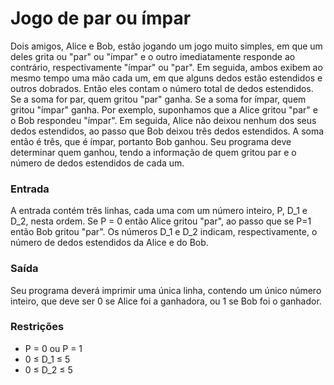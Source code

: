 # Jogo de par ou ímpar #

Dois amigos, Alice e Bob, estão jogando um jogo muito simples, em que um deles grita ou "par" ou "ímpar" e o outro imediatamente responde ao contrário, respectivamente "ímpar" ou "par". Em seguida, ambos exibem ao mesmo tempo uma mão cada um, em que alguns dedos estão estendidos e outros dobrados. Então eles contam o número total de dedos estendidos. Se a soma for par, quem gritou "par" ganha. Se a soma for ímpar, quem gritou "ímpar" ganha. Por exemplo, suponhamos que a Alice gritou "par" e o Bob respondeu "ímpar". Em seguida, Alice não deixou nenhum dos seus dedos estendidos, ao passo que Bob deixou três dedos estendidos. A soma então é três, que é ímpar, portanto Bob ganhou. Seu programa deve determinar quem ganhou, tendo a informação de quem gritou par e o número de dedos estendidos de cada um.

### Entrada ###
A entrada contém três linhas, cada uma com um número inteiro, P, D_1 e D_2, nesta ordem. Se P = 0 então Alice gritou "par", ao passo que se P=1 então Bob gritou "par". Os números D_1 e D_2 indicam, respectivamente, o número de dedos estendidos da Alice e do Bob.

### Saída ###
Seu programa deverá imprimir uma única linha, contendo um único número inteiro, que deve ser 0 se Alice foi a ganhadora, ou 1 se Bob foi o ganhador.

### Restrições ###
- P = 0 ou P = 1
- 0 ≤ D_1 ≤ 5
- 0 ≤ D_2 ≤ 5
